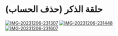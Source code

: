 <!DOCTYPE html>
<html lang="ar">
<head>
    <meta charset="UTF-8">
    <meta name="viewport" content="width=device-width, initial-scale=1.0">
    <title>حلقة الذكر</title>
</head>
<body>
    <h1>حلقة الذكر (حذف الحساب)</h1>
<a href="https://ibb.co/SmWDdpP"><img src="https://i.ibb.co/xgPKfQD/IMG-20231206-231307.jpg" alt="IMG-20231206-231307" border="0"></a>
<a href="https://ibb.co/tJvCJJm"><img src="https://i.ibb.co/71Zy11Y/IMG-20231206-231448.jpg" alt="IMG-20231206-231448" border="0"></a>
<a href="https://ibb.co/2sWPK8B"><img src="https://i.ibb.co/VQJDBH8/IMG-20231206-231607.jpg" alt="IMG-20231206-231607" border="0"></a>
</body>
</html>
